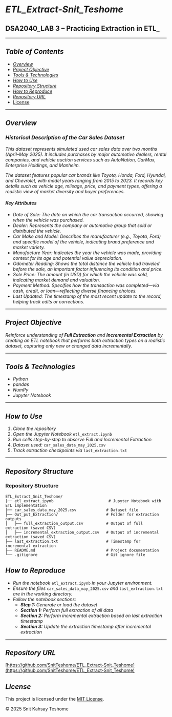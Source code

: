 # *ETL_Extract-Snit_Teshome*  
## **DSA2040_LAB 3 – Practicing Extraction in ETL_**

---

## *Table of Contents*  
- *[Overview](#overview)*  
- *[Project Objective](#project-objective)*  
- *[Tools & Technologies](#tools--technologies)*  
- *[How to Use](#how-to-use)*  
- *[Repository Structure](#repository-structure)* 
- *[How to Reproduce](#how-to-reproduce)*  
- *[Repository URL](#repository-url)*  
- [License](#license)

---

## *Overview*

### *Historical Description of the Car Sales Dataset*

*This dataset represents simulated used car sales data over two months (April–May 2025). It includes purchases by major automotive dealers, rental companies, and vehicle auction services such as AutoNation, CarMax, Enterprise Holdings, and Manheim.*

*The dataset features popular car brands like Toyota, Honda, Ford, Hyundai, and Chevrolet, with model years ranging from 2015 to 2023. It records key details such as vehicle age, mileage, price, and payment types, offering a realistic view of market diversity and buyer preferences.*

#### *Key Attributes*

- *Date of Sale:* *The date on which the car transaction occurred, showing when the vehicle was purchased.*  
- *Dealer:* *Represents the company or automotive group that sold or distributed the vehicle.*  
- *Car Make and Model:* *Describes the manufacturer (e.g., Toyota, Ford) and specific model of the vehicle, indicating brand preference and market variety.*  
- *Manufacture Year:* *Indicates the year the vehicle was made, providing context for its age and potential value depreciation.*  
- *Odometer Reading:* *Shows the total distance the vehicle had traveled before the sale, an important factor influencing its condition and price.*  
- *Sale Price:* *The amount (in USD) for which the vehicle was sold, indicating market demand and valuation.*  
- *Payment Method:* *Specifies how the transaction was completed—via cash, credit, or loan—reflecting diverse financing choices.*  
- *Last Updated:* *The timestamp of the most recent update to the record, helping track edits or corrections.*

---

## *Project Objective*

*Reinforce understanding of **Full Extraction** and **Incremental Extraction** by creating an ETL notebook that performs both extraction types on a realistic dataset, capturing only new or changed data incrementally.*

---

## *Tools & Technologies*

- *Python*  
- *pandas*  
- *NumPy*  
- *Jupyter Notebook*  

---

## *How to Use*

1. *Clone the repository*  
2. *Open the Jupyter Notebook* `etl_extract.ipynb`  
3. *Run cells step-by-step to observe Full and Incremental Extraction*  
4. *Dataset used:* `car_sales_data_may_2025.csv`  
5. *Track extraction checkpoints via* `last_extraction.txt`

---
## *Repository Structure*

### Repository Structure

```plaintext
ETL_Extract_Snit_Teshome/
├── etl_extract.ipynb                        # Jupyter Notebook with ETL implementation
├── car_sales_data_may_2025.csv             # Dataset file
├── Out_put_Extraction/                     # Folder for extraction outputs
│   ├── full_extraction_output.csv          # Output of full extraction (saved CSV)
│   ├── incremental_extraction_output.csv   # Output of incremental extraction (saved CSV)
├── last_extraction.txt                     # Timestamp for incremental extraction
├── README.md                               # Project documentation
└── .gitignore                              # Git ignore file

```


## *How to Reproduce*

- *Run the notebook* `etl_extract.ipynb` *in your Jupyter environment.*  
- *Ensure the files* `car_sales_data_may_2025.csv` *and* `last_extraction.txt` *are in the working directory.*  
- *Follow the notebook sections:*  
  - ***Step 1:*** *Generate or load the dataset*  
  - ***Section 1:*** *Perform full extraction of all data*  
  - ***Section 2:*** *Perform incremental extraction based on last extraction timestamp*  
  - ***Section 3:*** *Update the extraction timestamp after incremental extraction*  
---
## *Repository URL*

[https://github.com/SnitTeshome/ETL_Extract-Snit_Teshome](https://github.com/SnitTeshome/ETL_Extract-Snit_Teshome)

## *License*

This project is licensed under the [MIT License](https://github.com/SnitTeshome/ETL_Extract-Snit_Teshome?tab=MIT-1-ov-file).

© 2025 Snit Kahsay Teshome